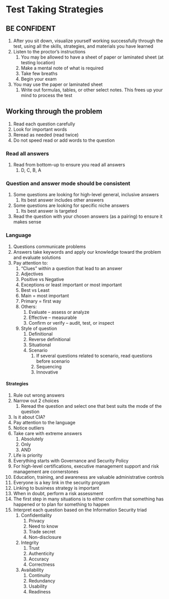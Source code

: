 # Test Taking Strategies

## BE CONFIDENT

1. After you sit down, visualize yourself working successfully through the test, using all the skills, strategies, and materials you have learned
2. Listen to the proctor’s instructions
   1. You may be allowed to have a sheet of paper or laminated sheet (at testing location)
   2. Make a mental note of what is required
   3. Take few breaths
   4. Begin your exam
3. You may use the paper or laminated sheet
   1. Write out formulas, tables, or other select notes. This frees up your mind to process the test

## Working through the problem

1. Read each question carefully
2. Look for important words
3. Reread as needed (read twice)
4. Do not speed read or add words to the question

### Read all answers

1. Read from bottom-up to ensure you read all answers
   1. D, C, B, A

### Question and answer mode should be consistent

1. Some questions are looking for high-level general, inclusive answers
   1. Its best answer includes other answers
2. Some questions are looking for specific niche answers
   1. Its best answer is targeted
3. Read the question with your chosen answers (as a pairing) to ensure it makes sense

### Language

 1. Questions communicate problems
 2. Answers take keywords and apply our knowledge toward the problem and evaluate solutions
 3. Pay attention to:
    1. “Clues” within a question that lead to an answer
    2. Adjectives
    3. Positive vs Negative
    4. Exceptions or least important or most important
    5. Best vs Least
    6. Main = most important
    7. Primary = first way
    8. Others:
       1. Evaluate – assess or analyze
       2. Effective – measurable
       3. Confirm or verify – audit, test, or inspect
    9. Style of question
       1. Definitional
       2. Reverse definitional
       3. Situational
       4. Scenario
          1. If several questions related to scenario, read questions before scenario
          2. Sequencing
          3. Innovative

#### Strategies

1. Rule out wrong answers
2. Narrow out 2 choices
   1. Reread the question and select one that best suits the mode of the question
3. Is it about CIA?
4. Pay attention to the language
5. Notice outliers
6. Take care with extreme answers
   1. Absolutely
   2. Only
   3. AND
7. Life is priority
8. Everything starts with Governance and Security Policy
9. For high-level certifications, executive management support and risk management are cornerstones
10. Education, training, and awareness are valuable administrative controls
11. Everyone is a key link in the security program
12. Linking to business strategy is important
13. When in doubt, perform a risk assessment
14. The first step in many situations is to either confirm that something has happened or to plan for something to happen
15. Interpret each question based on the Information Security triad
    1. Confidentiality
       1. Privacy
       2. Need to know
       3. Trade secret
       4. Non-disclosure
    2. Integrity
       1. Trust
       2. Authenticity
       3. Accuracy
       4. Correctness
    3. Availability
       1. Continuity
       2. Redundancy
       3. Usability
       4. Readiness
